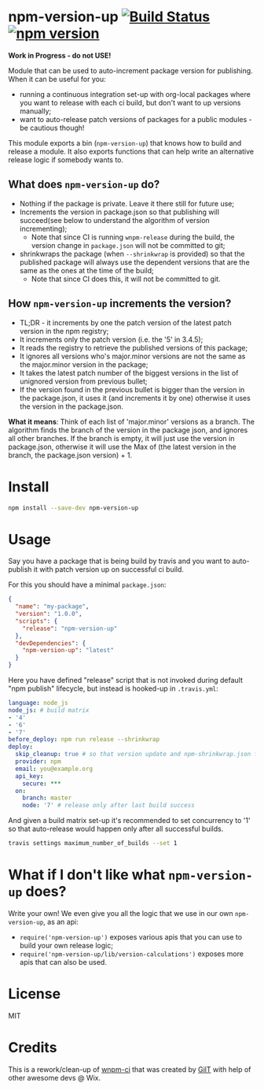 # npm-version-up [![Build Status](https://img.shields.io/travis/wix/npm-version-up/master.svg?label=build%20status)](https://travis-ci.org/wix-incubator/npm-version-up) [![npm version](https://img.shields.io/npm/v/npm-version-up.svg)](https://www.npmjs.com/package/npm-version-up)

**Work in Progress - do not USE!**

Module that can be used to auto-increment package version for publishing. When it can be useful for you:
 - running a continuous integration set-up with org-local packages where you want to release with each ci build, but don't want to up versions manually;
 - want to auto-release patch versions of packages for a public modules - be cautious though!

This module exports a bin (`npm-version-up`) that knows how to build and release a module. It also exports functions that can help write an alternative release logic if somebody wants to.

## What does `npm-version-up` do?
  - Nothing if the package is private. Leave it there still for future use;
  - Increments the version in package.json so that publishing will succeed(see below to understand the algorithm of version incrementing);
    - Note that since CI is running `wnpm-release` during the build, the version change in `package.json` will not be committed to git;
  - shrinkwraps the package (when `--shrinkwrap` is provided) so that the published package will always use the dependent versions that are the same as the ones at the time of the build;
    - Note that since CI does this, it will not be committed to git.

## How `npm-version-up` increments the version?
  - TL;DR - it increments by one the patch version of the latest patch version in the npm registry;
  - It increments only the patch version (i.e. the '5' in 3.4.5);
  - It reads the registry to retrieve the published versions of this package;
  - It ignores all versions who's major.minor versions are not the same as the major.minor version in the package;
  - It takes the latest patch number of the biggest versions in the list of unignored version from previous bullet;
  - If the version found in the previous bullet is bigger than the version in the package.json, it uses it (and increments it by one) otherwise it uses the version in the package.json.

**What it means**: Think of each list of 'major.minor' versions as a branch. The algorithm finds the branch of the version in the package json, and ignores all other branches. If the branch is empty, it will just use the version in package.json, otherwise it will use the Max of (the latest version in the branch, the package.json version) + 1.

# Install

```bash
npm install --save-dev npm-version-up
```

# Usage

Say you have a package that is being build by travis and you want to auto-publish it with patch version up on successful ci build.
  
For this you should have a minimal `package.json`:
  
```json
{
  "name": "my-package",
  "version": "1.0.0",
  "scripts": {
    "release": "npm-version-up"
  },
  "devDependencies": {
    "npm-version-up": "latest"
  }
}
```

Here you have defined "release" script that is not invoked during default "npm publish" lifecycle, but instead is hooked-up in `.travis.yml`:

```yaml
language: node_js
node_js: # build matrix
- '4'
- '6'
- '7'
before_deploy: npm run release --shrinkwrap
deploy:
  skip_cleanup: true # so that version update and npm-shrinkwrap.json files are not reset before release
  provider: npm
  email: you@example.org
  api_key:
    secure: ***
  on:
    branch: master
    node: '7' # release only after last build success
```

And given a build matrix set-up it's recommended to set concurrency to '1' so that auto-release would happen only after all successful builds.

```bash
travis settings maximum_number_of_builds --set 1
```

# What if I don't like what `npm-version-up` does?

Write your own! We even give you all the logic that we use in our own `npm-version-up`, as an api:
  - `require('npm-version-up')` exposes various apis that you can use to build your own release logic;
  - `require('npm-version-up/lib/version-calculations')` exposes more apis that can also be used.

# License

MIT

# Credits

This is a rework/clean-up of [wnpm-ci](https://github.com/wix/wnpm-ci) that was created by [GilT](https://github.com/giltayar) with help of other awesome devs @ Wix. 
